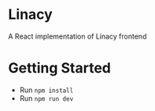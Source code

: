# Linacy

A React implementation of Linacy frontend

# Getting Started

- Run `npm install`
- Run `npm run dev`
